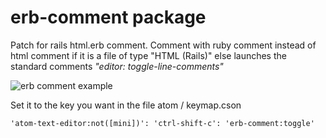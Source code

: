 # erb-comment package

Patch for rails html.erb comment.
Comment with ruby ​​comment instead of html comment if it is a file of type "HTML (Rails)" else launches the standard comments *"editor: toggle-line-comments"*

![erb comment example](https://github.com/xurdedix/atom-erb-coment/blob/master/resources/atom-erb-comment.png?raw=true)

Set it to the key you want in the file atom / keymap.cson

`'atom-text-editor:not([mini])':
  'ctrl-shift-c': 'erb-comment:toggle'`
